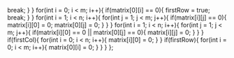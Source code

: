 break;
}
}
for(int i = 0; i < m; i++){
if(matrix[0][i] == 0){
firstRow = true;
break;
}
}
for(int i = 1; i < n; i++){
for(int j = 1; j < m; j++){
if(matrix[i][j] == 0){
matrix[i][0] = 0;
matrix[0][j] = 0;
}
}
}
for(int i = 1; i < n; i++){
for(int j = 1; j < m; j++){
if(matrix[i][0] == 0 || matrix[0][j] == 0){
matrix[i][j] = 0;
}
}
}
if(firstCol){
for(int i = 0; i < n; i++){
matrix[i][0] = 0;
}
}
if(firstRow){
for(int i = 0; i < m; i++){
matrix[0][i] = 0;
}
}
}
};
```